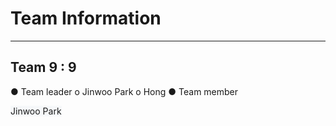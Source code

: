 # Team Information
-----------------

## Team 9 : 9
● Team leader
  o Jinwoo Park 
  o Hong
● Team member


<span style="background-color: #f6f8fa">Jinwoo Park</span>
